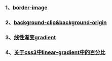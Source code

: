 ### 1、[border-image](https://www.cnblogs.com/panshijie205/p/6851759.html)

### 2、[background-clip&background-origin](http://www.jb51.net/css/142401.html)

### 3、[线性渐变gradient](https://www.cnblogs.com/tianma3798/p/6084608.html)

### 4、[关于css3中linear-gradient中的百分比](https://www.jianshu.com/p/bf862535dd30)